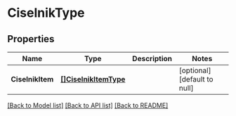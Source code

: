 # CiselnikType

## Properties
Name | Type | Description | Notes
------------ | ------------- | ------------- | -------------
**CiselnikItem** | [**[]CiselnikItemType**](ciselnikItemType.md) |  | [optional] [default to null]

[[Back to Model list]](../README.md#documentation-for-models) [[Back to API list]](../README.md#documentation-for-api-endpoints) [[Back to README]](../README.md)

